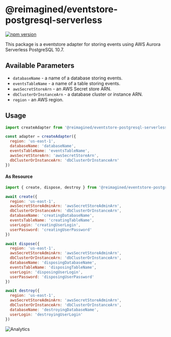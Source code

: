 # **@reimagined/eventstore-postgresql-serverless**
[![npm version](https://badge.fury.io/js/@reimagined/eventstore-postgresql-serverless.svg)](https://badge.fury.io/js/@reimagined/eventstore-postgresql-serverless)

This package is a eventstore adapter for storing events using AWS Aurora Serverless PostgreSQL 10.7.

## Available Parameters

* `databaseName` - a name of a database storing events.
* `eventsTableName` - a name of a table storing events.
* `awsSecretStoreArn` - an AWS Secret store ARN.
* `dbClusterOrInstanceArn` - a database cluster or instance ARN.
* `region` - an AWS region.

## Usage

```js
import createAdapter from '@reimagined/eventstore-postgresql-serverless'

const adapter = createAdapter({
  region: 'us-east-1',
  databaseName: 'databaseName',
  eventsTableName: 'eventsTableName',
  awsSecretStoreArn: 'awsSecretStoreArn',
  dbClusterOrInstanceArn: 'dbClusterOrInstanceArn'
})
```

#### As Resource
```js
import { create, dispose, destroy } from '@reimagined/eventstore-postgresql-serverless'

await create({ 
  region: 'us-east-1',
  awsSecretStoreAdminArn: 'awsSecretStoreAdminArn',
  dbClusterOrInstanceArn: 'dbClusterOrInstanceArn',
  databaseName: 'creatingDatabaseName',
  eventsTableName: 'creatingTableName',
  userLogin: 'creatingUserLogin',
  userPassword: 'creatingUserPassword'
})

await dispose({ 
  region: 'us-east-1',
  awsSecretStoreAdminArn: 'awsSecretStoreAdminArn',
  dbClusterOrInstanceArn: 'dbClusterOrInstanceArn',
  databaseName: 'disposingDatabaseName',
  eventsTableName: 'disposingTableName',
  userLogin: 'disposingUserLogin',
  userPassword: 'disposingUserPassword'
})

await destroy({ 
  region: 'us-east-1',
  awsSecretStoreAdminArn: 'awsSecretStoreAdminArn',
  dbClusterOrInstanceArn: 'dbClusterOrInstanceArn',
  databaseName: 'destroyingDatabaseName',
  userLogin: 'destroyingUserLogin'
})
```

![Analytics](https://ga-beacon.appspot.com/UA-118635726-1/packages-@reimagined/eventstore-postgresql-serverless-readme?pixel)

